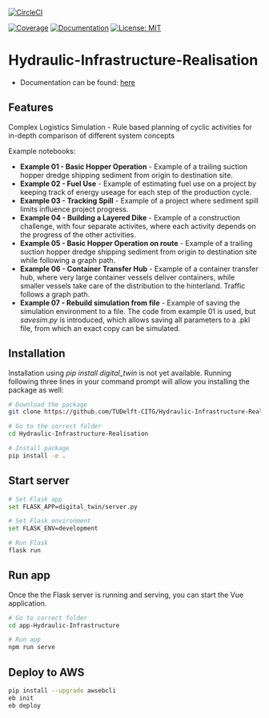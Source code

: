 [![CircleCI](https://circleci.com/gh/TUDelft-CITG/Hydraulic-Infrastructure-Realisation.svg?style=svg&circle-token=fc95d870dc21fdf11e1ebc02f9defcd99212197a)](https://circleci.com/gh/TUDelft-CITG/Hydraulic-Infrastructure-Realisation)

[![Coverage](https://oedm.vanoord.com/proxy/circleci_no_redirect/github/TUDelft-CITG/Hydraulic-Infrastructure-Realisation/master/latest/3b00333d4fe20c813bd9bc81ce2e1d4f5fae987a/tmp/artifacts/coverage.svg)](https://oedm.vanoord.com/proxy/circleci_no_redirect/github/TUDelft-CITG/Hydraulic-Infrastructure-Realisation/master/latest/3b00333d4fe20c813bd9bc81ce2e1d4f5fae987a/tmp/artifacts/index.html)
[ ![Documentation](https://img.shields.io/badge/sphinx-documentation-brightgreen.svg)](https://oedm.vanoord.com/proxy/circleci_no_redirect/github/TUDelft-CITG/Hydraulic-Infrastructure-Realisation/master/latest/3b00333d4fe20c813bd9bc81ce2e1d4f5fae987a/tmp/artifacts/docs/index.html)
[ ![License: MIT](https://img.shields.io/badge/License-MIT-brightgreen.svg)](https://github.com/TUDelft-CITG/Hydraulic-Infrastructure-Realisation/blob/master/LICENSE.txt)

Hydraulic-Infrastructure-Realisation
====================================

* Documentation can be found: [here](https://oedm.vanoord.com/proxy/circleci_no_redirect/github/TUDelft-CITG/Hydraulic-Infrastructure-Realisation/master/latest/3b00333d4fe20c813bd9bc81ce2e1d4f5fae987a/tmp/artifacts/docs/index.html)

Features
--------

Complex Logistics Simulation - Rule based planning of cyclic activities for in-depth comparison of different system concepts

Example notebooks:
* **Example 01 - Basic Hopper Operation** - Example of a trailing suction hopper dredge shipping sediment from origin to destination site.
* **Example 02 - Fuel Use** - Example of estimating fuel use on a project by keeping track of energy useage for each step of the production cycle.
* **Example 03 - Tracking Spill** - Example of a project where sediment spill limits influence project progress.
* **Example 04 - Building a Layered Dike** - Example of a construction challenge, with four separate activites, where each activity depends on the progress of the other activities.
* **Example 05 - Basic Hopper Operation on route** - Example of a trailing suction hopper dredge shipping sediment from origin to destination site while following a graph path.
* **Example 06 - Container Transfer Hub** - Example of a container transfer hub, where very large container vessels deliver containers, while smaller vessels take care of the distribution to the hinterland. Traffic follows a graph path.
* **Example 07 - Rebuild simulation from file** - Example of saving the simulation environment to a file. The code from example 01 is used, but *savesim.py* is introduced, which allows saving all parameters to a .pkl file, from which an exact copy can be simulated.

## Installation

Installation using *pip install digital_twin* is not yet available. Running following three lines in your command prompt will allow you installing the package as well:

``` bash
# Download the package
git clone https://github.com/TUDelft-CITG/Hydraulic-Infrastructure-Realisation

# Go to the correct folder
cd Hydraulic-Infrastructure-Realisation

# Install package
pip install -e .
```

## Start server

``` bash
# Set Flask app
set FLASK_APP=digital_twin/server.py

# Set Flask environment
set FLASK_ENV=development

# Run Flask
flask run
```

## Run app
Once the the Flask server is running and serving, you can start the Vue application.

``` bash
# Go to correct folder
cd app-Hydraulic-Infrastructure

# Run app
npm run serve
```

## Deploy to AWS

``` bash
pip install --upgrade awsebcli
eb init
eb deploy
```
